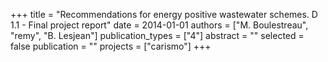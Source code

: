 +++
title = "Recommendations for energy positive wastewater schemes. D 1.1 - Final project report"
date = 2014-01-01
authors = ["M. Boulestreau", "remy", "B. Lesjean"]
publication_types = ["4"]
abstract = ""
selected = false
publication = ""
projects = ["carismo"]
+++


